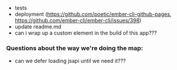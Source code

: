 * tests
* deployment (https://github.com/poetic/ember-cli-github-pages, https://github.com/ember-cli/ember-cli/issues/398)
* update readme.md
* can i wrap up a custom element in the build of this app???

### Questions about the way we're doing the map:
* can we defer loading jsapi until we need it???
